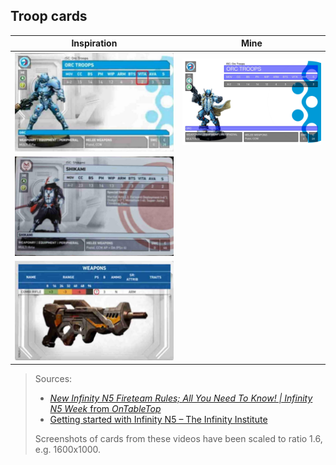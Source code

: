## Troop cards

| Inspiration                                           | Mine                           |
|-------------------------------------------------------|--------------------------------|
| ![](assets/4fb8339e-3d5d-4f70-9e3e-3f76bb449dd4.jpeg) | ![](assets/panoceania-orc.png) |
| ![](assets/c10788ac-cffd-4494-8f02-d7eaafcc30fa.jpeg) |                                |
| ![](assets/e3948ce6-e52d-4d15-be89-131ea8f03858.jpeg) |                                |

> Sources:
> - [_New Infinity N5 Fireteam Rules; All You Need To Know! | Infinity N5 Week_ from _OnTableTop_][video-1]
> - [Getting started with Infinity N5 – The Infinity Institute][video-2]
>
> Screenshots of cards from these videos have been scaled to ratio 1.6, e.g. 1600x1000.

[video-1]: https://youtu.be/DhcczP8GJhE
[video-2]: https://youtu.be/fX7fCxJVDd4
